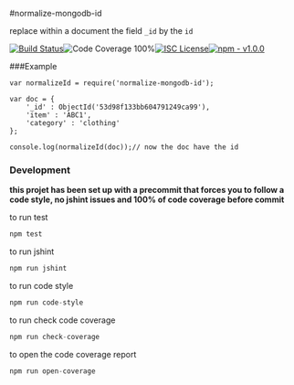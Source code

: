 #normalize-mongodb-id

replace within a document the field `_id` by the `id`

[![Build Status](https://img.shields.io/badge/build-passing-brightgreen.svg?style=flat-square)](https://travis-ci.org/joaquimserafim/normalize-mongodb-id)![Code Coverage 100%](https://img.shields.io/badge/code%20coverage-100%25-green.svg?style=flat-square)[![ISC License](https://img.shields.io/badge/license-ISC-blue.svg?style=flat-square)](https://github.com/joaquimserafim/normalize-mongodb-id/blob/master/LICENSE)[![npm - v1.0.0](https://img.shields.io/badge/npm-v1.0.0-blue.svg?style=flat-square)](https://www.npmjs.com/package/normalize-mongodb-id)

###Example

    var normalizeId = require('normalize-mongodb-id');

    var doc = {
        '_id' : ObjectId('53d98f133bb604791249ca99'),
        'item' : 'ABC1',
        'category' : 'clothing'
    };

    console.log(normalizeId(doc));// now the doc have the id


### Development

**this projet has been set up with a precommit that forces you to follow a code style, no jshint issues and 100% of code coverage before commit**

to run test
``` js
npm test
```

to run jshint
``` js
npm run jshint
```

to run code style
``` js
npm run code-style
```

to run check code coverage
``` js
npm run check-coverage
```

to open the code coverage report
``` js
npm run open-coverage
```
